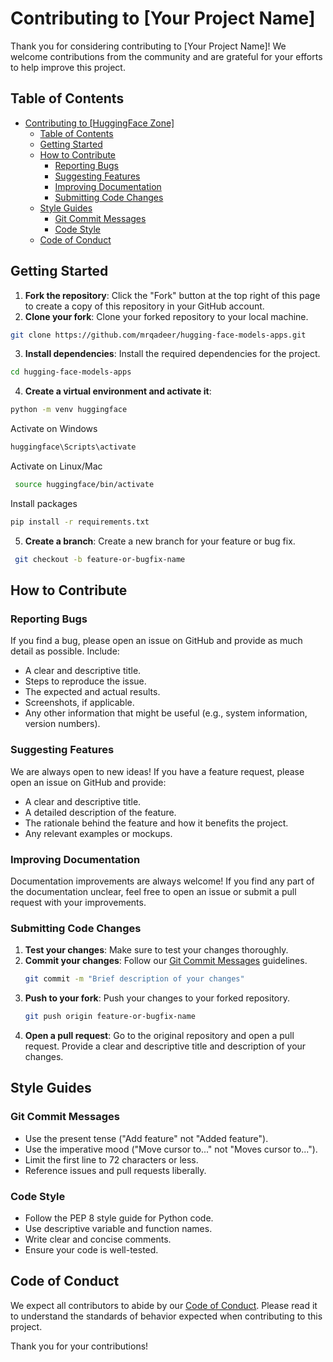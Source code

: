 # Contributing to [Your Project Name]

Thank you for considering contributing to [Your Project Name]! We welcome contributions from the community and are grateful for your efforts to help improve this project.

## Table of Contents

- [Contributing to \[HuggingFace Zone\]](https://github.com/mrqadeer/hugging-face-models-apps.git)
  - [Table of Contents](#table-of-contents)
  - [Getting Started](#getting-started)
  - [How to Contribute](#how-to-contribute)
    - [Reporting Bugs](#reporting-bugs)
    - [Suggesting Features](#suggesting-features)
    - [Improving Documentation](#improving-documentation)
    - [Submitting Code Changes](#submitting-code-changes)
  - [Style Guides](#style-guides)
    - [Git Commit Messages](#git-commit-messages)
    - [Code Style](#code-style)
  - [Code of Conduct](#code-of-conduct)

## Getting Started

1. **Fork the repository**: Click the "Fork" button at the top right of this page to create a copy of this repository in your GitHub account.
2. **Clone your fork**: Clone your forked repository to your local machine.
  ```bash
  git clone https://github.com/mrqadeer/hugging-face-models-apps.git
  ```
3. **Install dependencies**: Install the required dependencies for the project.

  ```bash
  cd hugging-face-models-apps
  ```
4. **Create a virtual environment and activate it**:
  ```bash
  python -m venv huggingface
  ```
  Activate on Windows
  ```bash
  huggingface\Scripts\activate
  ```
   Activate on Linux/Mac
  ```bash
   source huggingface/bin/activate
  ```
Install packages
  ```bash
  pip install -r requirements.txt
  ```
5. **Create a branch**: Create a new branch for your feature or bug fix.
  ```bash
   git checkout -b feature-or-bugfix-name
  ```

## How to Contribute

### Reporting Bugs

If you find a bug, please open an issue on GitHub and provide as much detail as possible. Include:
- A clear and descriptive title.
- Steps to reproduce the issue.
- The expected and actual results.
- Screenshots, if applicable.
- Any other information that might be useful (e.g., system information, version numbers).

### Suggesting Features

We are always open to new ideas! If you have a feature request, please open an issue on GitHub and provide:
- A clear and descriptive title.
- A detailed description of the feature.
- The rationale behind the feature and how it benefits the project.
- Any relevant examples or mockups.

### Improving Documentation

Documentation improvements are always welcome! If you find any part of the documentation unclear, feel free to open an issue or submit a pull request with your improvements.

### Submitting Code Changes

1. **Test your changes**: Make sure to test your changes thoroughly.
2. **Commit your changes**: Follow our [Git Commit Messages](#git-commit-messages) guidelines.
    ```bash
    git commit -m "Brief description of your changes"
    ```
3. **Push to your fork**: Push your changes to your forked repository.
    ```bash
    git push origin feature-or-bugfix-name
    ```
4. **Open a pull request**: Go to the original repository and open a pull request. Provide a clear and descriptive title and description of your changes.

## Style Guides

### Git Commit Messages

- Use the present tense ("Add feature" not "Added feature").
- Use the imperative mood ("Move cursor to..." not "Moves cursor to...").
- Limit the first line to 72 characters or less.
- Reference issues and pull requests liberally.

### Code Style

- Follow the PEP 8 style guide for Python code.
- Use descriptive variable and function names.
- Write clear and concise comments.
- Ensure your code is well-tested.

## Code of Conduct

We expect all contributors to abide by our [Code of Conduct](CODE_OF_CONDUCT.md). Please read it to understand the standards of behavior expected when contributing to this project.

Thank you for your contributions!
